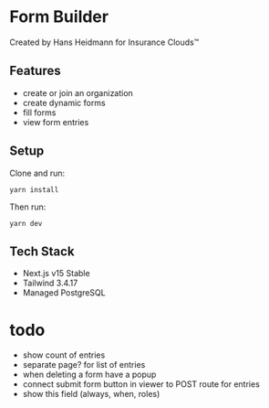 # Form Builder
Created by Hans Heidmann for Insurance Clouds™


## Features
- create or join an organization
- create dynamic forms
- fill forms
- view form entries


## Setup
Clone and run:
```
yarn install
```

Then run:
```
yarn dev
```


## Tech Stack
- Next.js v15 Stable
- Tailwind 3.4.17
- Managed PostgreSQL


# todo
- show count of entries 
- separate page? for list of entries
- when deleting a form have a popup 
- connect submit form button in viewer to POST route for entries
- show this field (always, when, roles)
